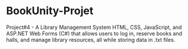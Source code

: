 # BookUnity-Projet
Project#4 - A Library Management System HTML, CSS, JavaScript, and ASP.NET Web Forms (C#) that allows users to log in, reserve books and halls, and manage library resources, all while storing data in .txt files.
